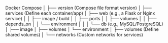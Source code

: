Docker Compose
│
├── version            (Compose file format version)
│
├── services           (Define each container/app)
│   ├── web            (e.g., a Flask or Nginx service)
│   │   ├── image / build
│   │   ├── ports
│   │   ├── volumes
│   │   ├── depends_on
│   │   └── environment
│   │
│   └── db             (e.g., MySQL/PostgreSQL)
│       ├── image
│       ├── volumes
│       └── environment
│
├── volumes            (Define shared volumes)
│
└── networks           (Custom networks for services)
